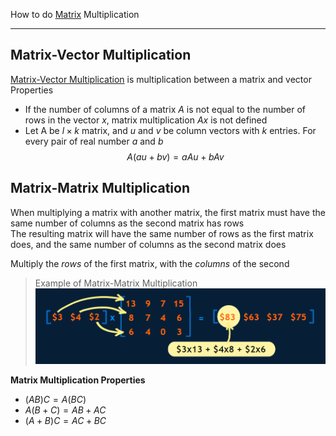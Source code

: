 How to do [Matrix](../MAT224%20Notes/Matrix.md) Multiplication

---

## Matrix-Vector Multiplication
[Matrix-Vector Multiplication](Matrix-Vector%20Multiplication.md) is multiplication between a matrix and vector  
Properties
- If the number of columns of a matrix $A$ is not equal to the number of rows in the vector $x$, matrix multiplication $Ax$ is not defined
- Let A be $l\times k$ matrix, and $u$ and $v$ be column vectors with $k$ entries. For every pair of real number $a$ and $b$ $$A(au+bv)=aAu+bAv$$
## Matrix-Matrix Multiplication
When multiplying a matrix with another matrix, the first matrix must have the same number of columns as the second matrix has rows  
The resulting matrix will have the same number of rows as the first matrix does, and the same number of columns as the second matrix does

Multiply the *rows* of the first matrix, with the *columns* of the second

> Example of Matrix-Matrix Multiplication  
> 	![Pasted image 20241009200615](Pasted%20image%2020241009200615.png)

**Matrix Multiplication Properties**
- $(AB)C=A(BC)$
- $A(B+C)=AB+AC$
- $(A+B)C=AC+BC$
